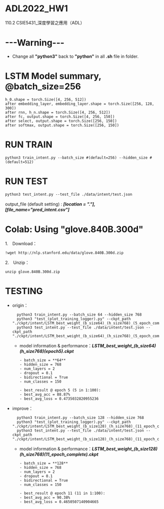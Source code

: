 # ADL2022_HW1
110.2 CSIE5431_深度學習之應用（ADL）


# ---Warning--- 
- Change all **"python3"** back to **"python"** in all **.sh** file in folder.


# LSTM Model summary, @batch_size=256 
    h_0.shape = torch.Size([4, 256, 512])
    after embedding_layer, embedding_layer.shape = torch.Size([256, 128, 300])
    after rnn, h_n.shape = torch.Size([4, 256, 512])
    after fc, output.shape = torch.Size([4, 256, 150])
    after select, output.shape = torch.Size([256, 150])
    after softmax, output.shape = torch.Size([256, 150])


# RUN TRAIN

    python3 train_intent.py --batch_size #(default=256) --hidden_size #(default=512)

# RUN TEST
    python3 test_intent.py --test_file ./data/intent/test.json

output_file (default setting) : ___[location = "."],　[file_name="pred_intent.csv"]___


# Colab: Using "glove.840B.300d"
1.　Download：

    !wget http://nlp.stanford.edu/data/glove.840B.300d.zip
2.　Unzip：

    unzip glove.840B.300d.zip


# TESTING
- origin：

        python3 train_intent.py --batch_size 64 --hidden_size 768
        python3 "test_(plot_training_logger).py" --ckpt_path "./ckpt/intent/LSTM_best_weight_(b_size64)_(h_size768)_(5_epoch_complete).ckpt"
        python3 test_intent.py --test_file ./data/intent/test.json --ckpt_path "./ckpt/intent/LSTM_best_weight_(b_size64)_(h_size768)_(5_epoch_complete).ckpt"

  - model information & performance：***LSTM_best_weight_(b_size64)_(h_size768)_(epoch5).ckpt***
    ```
    - batch_size = **64**
    - hidden_size = 768
    - num_layers = 2
    - dropout = 0.1
    - bidirectional = True
    - num_classes = 150
    
    - best_result @ epoch 5 (5 in 1:100):
    - best_avg_acc = 88.87%
    - best_avg_loss = 0.4735032820955236
    ```
- improve：

        python3 train_intent.py --batch_size 128 --hidden_size 768
        python3 "test_(plot_training_logger).py" --ckpt_path "./ckpt/intent/LSTM_best_weight_(b_size128)_(h_size768)_(11_epoch_complete).ckpt"
        python3 test_intent.py --test_file ./data/intent/test.json --ckpt_path "./ckpt/intent/LSTM_best_weight_(b_size128)_(h_size768)_(11_epoch_complete).ckpt"
  - model information & performance：***LSTM_best_weight_(b_size128)_(h_size768)_(11_epoch_complete).ckpt***
    ```
    - batch_size = **128**
    - hidden_size = 768
    - num_layers = 2
    - dropout = 0.1
    - bidirectional = True
    - num_classes = 150

    - best_result @ epoch 11 (11 in 1:100):
    - best_avg_acc = 90.38%
    - best_avg_loss = 0.4650507140904665
    ```